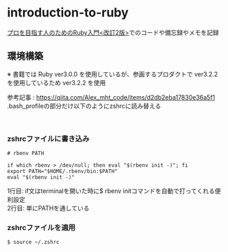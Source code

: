 # introduction-to-ruby
[プロを目指す人のためのRuby入門<改訂2版>](https://gihyo.jp/book/2021/978-4-297-12437-3)でのコードや備忘録やメモを記録


## 環境構築

※ 書籍では Ruby ver3.0.0 を使用しているが、参画するプロダクトで ver3.2.2 を使用しているため ver3.2.2 を使用

参考記事 : https://qiita.com/Alex_mht_code/items/d2db2eba17830e36a5f1<br>
.bash_profileの部分だけ以下のようにzshrcに読み替える

<br>

### zshrcファイルに書き込み
```zshrc
# rbenv PATH

if which rbenv > /dev/null; then eval "$(rbenv init -)"; fi
export PATH="$HOME/.rbenv/bin:$PATH"
eval "$(rbenv init -)"
```
1行目: if文はterminalを開いた時に$ rbenv initコマンドを自動で打ってくれる便利設定<br>
2行目: 単にPATHを通している

### zshrcファイルを適用
```shell
$ source ~/.zshrc
```